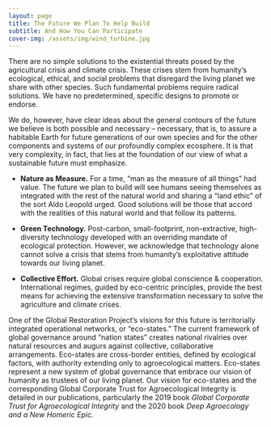 ```yaml
---
layout: page
title: The Future We Plan To Help Build
subtitle: And How You Can Participate
cover-img: /assets/img/wind_turbine.jpg
---
```

There are no simple solutions to the existential threats posed by the agricultural crisis and climate crisis. These crises stem from humanity’s ecological, ethical, and social problems that disregard the living planet we share with other species.  Such fundamental problems require radical solutions. We have no predetermined, specific designs to promote or endorse. 

We do, however, have clear ideas about the general contours of the future we believe is both possible and necessary – necessary, that is, to assure a habitable Earth for future generations of our own species and for the other components and systems of our profoundly complex ecosphere. It is that very complexity, in fact, that lies at the foundation of our view of what a sustainable future must emphasize.

* **Nature as Measure.** For a time, “man as the measure of all things” had value. The future we plan to build will see humans seeing themselves as integrated with the rest of the natural world and sharing a “land ethic” of the sort Aldo Leopold urged. Good solutions will be those that accord with the realities of this natural world and that follow its patterns.

* **Green Technology.** Post-carbon, small-footprint, non-extractive, high-diversity technology developed with an overriding mandate of ecological protection.  However, we acknowledge that technology alone cannot solve a crisis that stems from humanity’s exploitative attitude towards our living planet.

* **Collective Effort.** Global crises require global conscience & cooperation.  International regimes, guided by eco-centric principles, provide the best means for achieving the extensive transformation necessary to solve the agriculture and climate crises. 

One of the Global Restoration Project’s visions for this future is territorially integrated operational networks, or “eco-states.”  The current framework of global governance around “nation states” creates national rivalries over natural resources and augurs against collective, collaborative arrangements.  Eco-states are cross-border entities, defined by ecological factors, with authority extending only to agroecological matters.  Eco-states represent a new system of global governance that embrace our vision of humanity as trustees of our living planet.  Our vision for eco-states and the corresponding Global Corporate Trust for Agroecological Integrity is detailed in our publications, particularly the 2019 book *Global Corporate Trust for Agroecological Integrity* and the 2020 book *Deep Agroecology and a New Homeric Epic.*   
